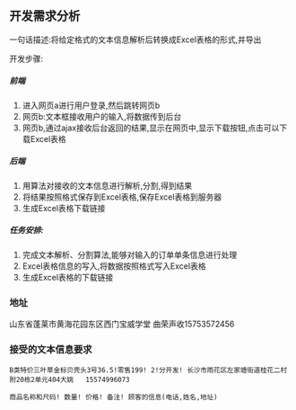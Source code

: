 ## 开发需求分析

一句话描述:将给定格式的文本信息解析后转换成Excel表格的形式,并导出

开发步骤:

##### 前端

1. 进入网页a进行用户登录,然后跳转网页b
2. 网页b:文本框接收用户的输入,将数据传到后台
3. 网页b,通过ajax接收后台返回的结果,显示在网页中,显示下载按钮,点击可以下载Excel表格

##### 后端

1. 用算法对接收的文本信息进行解析,分割,得到结果
2. 将结果按照格式保存到Excel表格,保存Excel表格到服务器
3. 生成Excel表格下载链接

##### 任务安排:

1. 完成文本解析、分割算法,能够对输入的订单单条信息进行处理
2. Excel表格信息的写入,将数据按照格式写入Excel表格
3. 生成Excel表格的下载链接





### 地址

山东省蓬莱市黄海花园东区西门宝威学堂 曲荣声收15753572456



### 接受的文本信息要求

```
B类特价三叶草金标贝壳头3号36.5!零售199! 2!分开发! 长沙市雨花区左家塘街道桂花二村附20栋2单元404大姚   15574996073

商品名称和尺码! 数量! 价格! 备注! 顾客的信息(电话,姓名,地址)
```